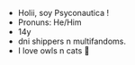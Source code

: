 - Holii, soy Psyconautica !
- Pronuns: He/Him
- 14y
- dni shippers n multifandoms.
- I love owls n cats 🦉

